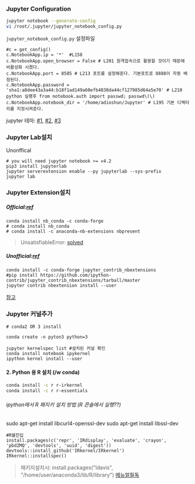 ### Jupyter Configuration

```bash
jupyter notebook --generate-config
vi /root/.jupyter/jupyter_notebook_config.py
```
`jupyter_notebook_config.py` 설정파일
```
#c = get_config()
c.NotebookApp.ip = '*'  #L158
c.NotebookApp.open_browser = False # L201 원격접속으로 활용할 것이기 때문에 비활성화 시켰다.
c.NotebookApp.port = 8585 # L213 포트를 설정해준다. 기본포트로 8888이 자동 배정된다.
c.NotebookApp.password = 'sha1:a8dee43a3a44:b18f1ad149a60efb4838da44cf127985d64a5e70' # L210 python 실행후 from notebook.auth import passwd; passwd\(\)
c.NotebookApp.notebook_dir = '/home/adioshun/Jupyter' # L195 기본 디렉터리를 지정시켜준다.
```

jupyter 테마: [#1](https://github.com/powerpak/jupyter-dark-theme), [#2](http://haanjack.github.io/jupyter/theme/2016/03/08/jupyter-theme.html), [#3](https://github.com/dunovank/jupyter-themes)

### Jupyter Lab설치

Unonffical
```
# you will need jupyter notebook >= v4.2
pip3 install jupyterlab
jupyter serverextension enable --py jupyterlab --sys-prefix
jupyter lab
```
### Jupyter Extension설치
##### Official:[ref](https://docs.continuum.io/anaconda/jupyter-notebook-extensions)
```
conda install nb_conda -c conda-forge
# conda install nb_conda
# conda install -c anaconda-nb-extensions nbpresent

```
> UnsatisfiableError: [solved](https://github.com/ContinuumIO/anaconda-issues/issues/1423)


##### Unofficial:[ref](https://jupyter-contrib-nbextensions.readthedocs.io/en/latest/install.html)
```
conda install -c conda-forge jupyter_contrib_nbextensions
#pip install https://github.com/ipython-contrib/jupyter_contrib_nbextensions/tarball/master
jupyter contrib nbextension install --user
```
[참고](https://github.com/ipython-contrib/jupyter_contrib_nbextensions)

### Jupyter 커널추가
```
# conda2 OR 3 install 

conda create -n pyton3 python=3

jupyter kernelspec list #설치된 커널 확인 
conda install notebook ipykernel
ipython kernel install --user
```

#### 2. Python 용 R 설치 \(/w conda\)

```bash
conda install -c r r-irkernel
conda install -c r r-essentials
```

###### ipython에서 R 패지키 설치 방법 \(R 콘솔에서 실행??\)

sudo apt-get install libcurl4-openssl-dev
sudo apt-get install libssl-dev
```
#R쉘진입
install.packages(c('repr', 'IRdisplay', 'evaluate', 'crayon', 'pbdZMQ', 'devtools', 'uuid', 'digest'))
devtools::install_github('IRkernel/IRkernel')
IRkernel::installspec()
```

> 패키지설치시: install.packages("ldavis", "/home/user/anaconda3/lib/R/library")
> [메뉴얼필독](https://www.r-bloggers.com/jupyter-and-r-markdown-notebooks-with-r/amp/)
